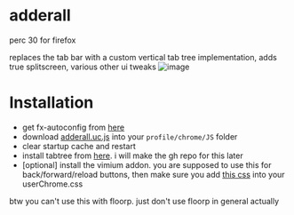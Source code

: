 # adderall

perc 30 for firefox

replaces the tab bar with a custom vertical tab tree implementation, adds true splitscreen, various other ui tweaks
![image](https://github.com/CoolElectronics/adderall/assets/58010778/ad689119-809f-4c40-b081-4c2ea4e5462a)


# Installation
- get fx-autoconfig from [here](https://github.com/MrOtherGuy/fx-autoconfig)
- download [adderall.uc.js](https://raw.githubusercontent.com/CoolElectronics/adderall/master/adderall.user.js) into your `profile/chrome/JS` folder
- clear startup cache and restart
- install tabtree from [here](https://coolelectronics.me/trash/tabtree.xpi). i will make the gh repo for this later
- \[optional] install the vimium addon. you are supposed to use this for back/forward/reload buttons, then make sure you add [this css](https://raw.githubusercontent.com/CoolElectronics/adderall/master/userChrome.css) into your userChrome.css

btw you can't use this with floorp. just don't use floorp in general actually
